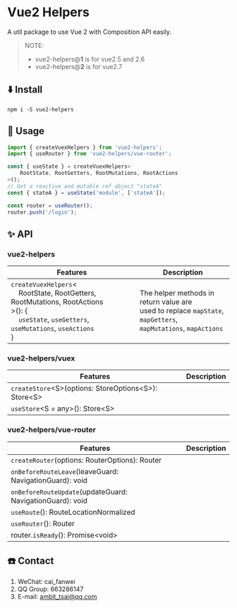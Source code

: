 # Vue2 Helpers
A util package to use Vue 2 with Composition API easily.

> NOTE: 
> - vue2-helpers@**1** is for vue2.5 and 2.6
> - vue2-helpers@**2** is for vue2.7


## ⬇️ Install
```
npm i -S vue2-helpers
```

## 📃 Usage
```javascript
import { createVuexHelpers } from 'vue2-helpers';
import { useRouter } from 'vue2-helpers/vue-router';

const { useState } = createVuexHelpers<
    RootState, RootGetters, RootMutations, RootActions
>();
// Get a reactive and mutable ref object "stateA"
const { stateA } = useState('module', ['stateA']);

const router = useRouter();
router.push('/login');
```


## ✨ API
### vue2-helpers
|Features|Description|
|-|-|
|`createVuexHelpers`&lt;<br>&nbsp;&nbsp;&nbsp;&nbsp;RootState, RootGetters, RootMutations, RootActions<br>&gt;(): {<br>&nbsp;&nbsp;&nbsp;&nbsp;`useState`, `useGetters`, `useMutations`, `useActions`<br>}|The helper methods in return value are<br>used to replace `mapState`, `mapGetters`,<br>`mapMutations`, `mapActions`|

### vue2-helpers/vuex
|Features|Description|
|-|-|
|`createStore`&lt;S&gt;(options: StoreOptions&lt;S&gt;): Store&lt;S&gt;||
|`useStore`&lt;S = any&gt;(): Store&lt;S&gt;|

### vue2-helpers/vue-router
|Features|Description|
|-|-|
|`createRouter`(options: RouterOptions): Router||
|`onBeforeRouteLeave`(leaveGuard: NavigationGuard): void||
|`onBeforeRouteUpdate`(updateGuard: NavigationGuard): void||
|`useRoute`(): RouteLocationNormalized||
|`useRouter`(): Router||
|router.`isReady`(): Promise\<void\>||


## ☎️ Contact
1. WeChat: cai_fanwei
1. QQ Group: 663286147
1. E-mail: ambit_tsai@qq.com
